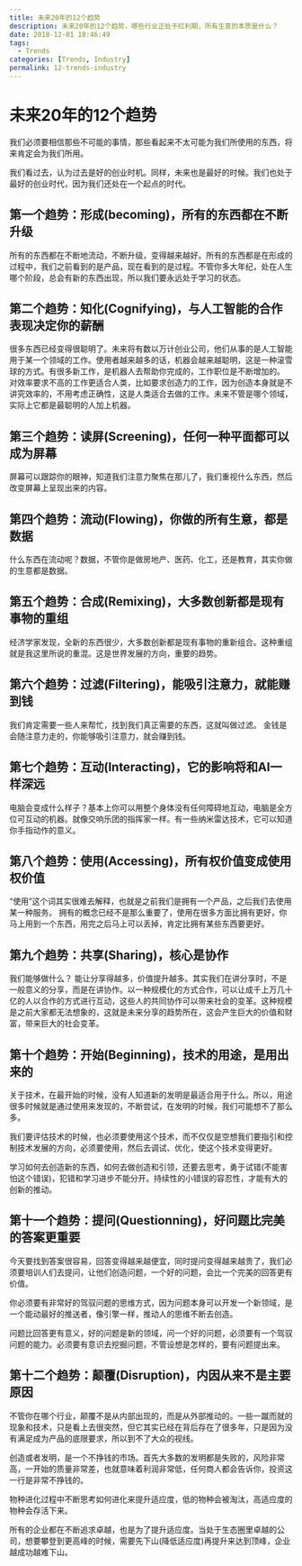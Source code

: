 ```yaml
---
title: 未来20年的12个趋势
description: 未来20年的12个趋势，哪些行业正处于红利期，所有生意的本质是什么？
date: 2018-12-01 18:46:49
tags:
  - Trends
categories: [Trends, Industry]
permalink: 12-trends-industry
---
```


# 未来20年的12个趋势

我们必须要相信那些不可能的事情，那些看起来不太可能为我们所使用的东西，将来肯定会为我们所用。

我们看过去，认为过去是好的创业时机。同样，未来也是最好的时候。我们也处于最好的创业时代，因为我们还处在一个起点的时代。

## 第一个趋势：形成(becoming)，所有的东西都在不断升级

所有的东西都在不断地流动，不断升级，变得越来越好。所有的东西都是在形成的过程中，我们之前看到的是产品，现在看到的是过程。不管你多大年纪，处在人生哪个阶段，总会有新的东西出现，所以我们要永远处于学习的状态。

## 第二个趋势：知化(Cognifying)，与人工智能的合作表现决定你的薪酬

很多东西已经变得很聪明了。未来将有数以万计创业公司，他们从事的是人工智能用于某一个领域的工作。使用者越来越多的话，机器会越来越聪明，这是一种滚雪球的方式。有很多新工作，是机器人去帮助你完成的，工作职位是不断增加的。
对效率要求不高的工作更适合人类，比如要求创造力的工作，因为创造本身就是不讲究效率的，不用考虑正确性，这是人类适合去做的工作。未来不管是哪个领域，实际上它都是最聪明的人加上机器。

## 第三个趋势：读屏(Screening)，任何一种平面都可以成为屏幕

屏幕可以跟踪你的眼神，知道我们注意力聚焦在那儿了，我们重视什么东西，然后改变屏幕上呈现出来的内容。

## 第四个趋势：流动(Flowing)，你做的所有生意，都是数据

什么东西在流动呢？数据，不管你是做房地产、医药、化工，还是教育，其实你做的生意都是数据。

## 第五个趋势：合成(Remixing)，大多数创新都是现有事物的重组

经济学家发现，全新的东西很少，大多数创新都是现有事物的重新组合。这种重组就是我这里所说的重混。这是世界发展的方向，重要的趋势。

## 第六个趋势：过滤(Filtering)，能吸引注意力，就能赚到钱

我们肯定需要一些人来帮忙，找到我们真正需要的东西，这就叫做过滤。 金钱是会随注意力走的，你能够吸引注意力，就会赚到钱。

## 第七个趋势：互动(Interacting)，它的影响将和AI一样深远

电脑会变成什么样子？基本上你可以用整个身体没有任何障碍地互动，电脑是全方位可互动的机器。就像交响乐团的指挥家一样。有一些纳米雷达技术，它可以知道你手指动作的意义。

## 第八个趋势：使用(Accessing)，所有权价值变成使用权价值

“使用”这个词其实很难去解释，也就是之前我们是拥有一个产品，之后我们去使用某一种服务。
拥有的概念已经不是那么重要了，使用在很多方面比拥有更好，你马上用到一个东西，用完之后马上可以丢掉，肯定比拥有某些东西要更好。

## 第九个趋势：共享(Sharing)，核心是协作

我们能够做什么？ 能让分享得越多，价值提升越多。其实我们在讲分享时，不是一般意义的分享，而是在讲协作。以一种规模化的方式合作，可以让成千上万几十亿的人以合作的方式进行互动，这些人的共同协作可以带来社会的变革。这种规模是之前大家都无法想象的，这就是未来分享的趋势所在，这会产生巨大的价值和财富，带来巨大的社会变革。

## 第十个趋势：开始(Beginning)，技术的用途，是用出来的

关于技术，在最开始的时候，没有人知道新的发明是最适合用于什么。所以，用途很多时候就是通过使用来发现的，不断尝试，在发明的时候，我们可能想不了那么多。

我们要评估技术的时候，也必须要使用这个技术，而不仅仅是空想我们要指引和控制技术发展的方向，必须要使用，然后去调试、优化，使这个技术变得更好。

学习如何去创造新的东西，如何去做创造和引领，还要去思考，勇于试错(不能害怕这个错误)，犯错和学习进步不能分开。持续性的小错误的容忍性，才能有大的创新的推动。

## 第十一个趋势：提问(Questionning)，好问题比完美的答案更重要

今天要找到答案很容易，回答变得越来越便宜，同时提问变得越来越贵了，我们必须要培训人们去提问，让他们创造问题，一个好的问题，会比一个完美的回答更有价值。

你必须要有非常好的驾驭问题的思维方式，因为问题本身可以开发一个新领域，是一个能动最好的推送者，像引擎一样，推动人的思维不断去创造。

问题比回答更有意义，好的问题是新的领域，问一个好的问题，必须要有一个驾驭问题的能力。必须要有意识去挖掘问题，不管设想是怎样的，要有问题提出来。

## 第十二个趋势：颠覆(Disruption)，内因从来不是主要原因

不管你在哪个行业，颠覆不是从内部出现的，而是从外部推动的。一些一蹴而就的现象和技术，只是看上去很突然，但它其实已经在背后存在了很多年，只是因为没有满足成为产品的底限要求，所以到不了大众的视线。

创造或者发明，是一个不挣钱的市场。首先大多数的发明都是失败的，风险非常高，一开始的质量非常差，也就意味着利润非常低，任何商人都会告诉你，投资这一行是非常不挣钱的。

物种进化过程中不断思考如何进化来提升适应度，低的物种会被淘汰，高适应度的物种会存活下来。

所有的企业都在不断追求卓越，也是为了提升适应度。当处于生态圈里卓越的公司，想要攀登到更高峰的时候，需要先下山(降低适应度)再提升来达到顶峰，企业越成功越难下山。
